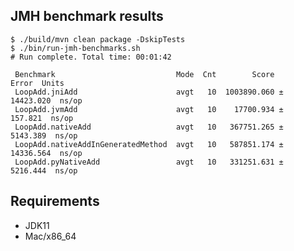 ## JMH benchmark results

    $ ./build/mvn clean package -DskipTests
    $ ./bin/run-jmh-benchmarks.sh
    # Run complete. Total time: 00:01:42

     Benchmark                           Mode  Cnt        Score       Error  Units
     LoopAdd.jniAdd                      avgt   10  1003890.060 ± 14423.020  ns/op
     LoopAdd.jvmAdd                      avgt   10    17700.934 ±   157.821  ns/op
     LoopAdd.nativeAdd                   avgt   10   367751.265 ±  5143.389  ns/op
     LoopAdd.nativeAddInGeneratedMethod  avgt   10   587851.174 ± 14336.564  ns/op
     LoopAdd.pyNativeAdd                 avgt   10   331251.631 ±  5216.444  ns/op

## Requirements

 - JDK11
 - Mac/x86_64

